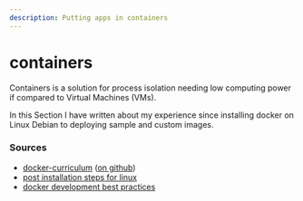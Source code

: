 ```yaml
---
description: Putting apps in containers
---
```


# containers

Containers is a solution for process isolation needing low computing power if compared to Virtual Machines \(VMs\).

In this Section I have written about my experience since installing docker on Linux Debian to deploying sample and custom images.

### Sources

* [docker-curriculum](https://docker-curriculum.com/) \([on github](https://github.com/prakhar1989/docker-curriculum)\)
* [post installation steps for linux](https://docs.docker.com/engine/install/linux-postinstall/)
* [docker development best practices ](https://docs.docker.com/develop/dev-best-practices/)

